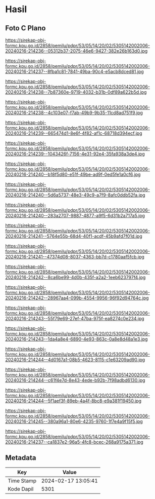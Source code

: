 # Hasil

## Foto C Plano

https://sirekap-obj-formc.kpu.go.id/2858/pemilu/pdpr/53/05/14/20/02/5305142002006-20240216-214236--05312b37-2075-46e6-9427-382e26b163d0.jpg

https://sirekap-obj-formc.kpu.go.id/2858/pemilu/pdpr/53/05/14/20/02/5305142002006-20240216-214237--8fba1c81-7841-49ba-90c4-e5acb8dced81.jpg

https://sirekap-obj-formc.kpu.go.id/2858/pemilu/pdpr/53/05/14/20/02/5305142002006-20240216-214238--7b87360e-9719-4032-b31b-0df89a622b5d.jpg

https://sirekap-obj-formc.kpu.go.id/2858/pemilu/pdpr/53/05/14/20/02/5305142002006-20240216-214238--4c103e07-f7ab-49b9-9b35-11cd8ad751f9.jpg

https://sirekap-obj-formc.kpu.go.id/2858/pemilu/pdpr/53/05/14/20/02/5305142002006-20240216-214239--665474d1-8e6f-4f82-af1c-68718d394ecf.jpg

https://sirekap-obj-formc.kpu.go.id/2858/pemilu/pdpr/53/05/14/20/02/5305142002006-20240216-214239--1043426f-7156-4e31-92e4-35fa938a3de4.jpg

https://sirekap-obj-formc.kpu.go.id/2858/pemilu/pdpr/53/05/14/20/02/5305142002006-20240216-214240--b18f5d80-e51f-49be-ad9f-0ed5fe1a0cf6.jpg

https://sirekap-obj-formc.kpu.go.id/2858/pemilu/pdpr/53/05/14/20/02/5305142002006-20240216-214240--5d6a5737-48e3-49c9-a7f9-8afc0ddb52fa.jpg

https://sirekap-obj-formc.kpu.go.id/2858/pemilu/pdpr/53/05/14/20/02/5305142002006-20240216-214240--283a2707-9887-4877-a9f5-6d31b2a717a5.jpg

https://sirekap-obj-formc.kpu.go.id/2858/pemilu/pdpr/53/05/14/20/02/5305142002006-20240216-214241--5764e55b-68d4-40f1-acdf-45b9afd7f01d.jpg

https://sirekap-obj-formc.kpu.go.id/2858/pemilu/pdpr/53/05/14/20/02/5305142002006-20240216-214241--47374d08-8037-4363-bb7d-c1780aaf5fcb.jpg

https://sirekap-obj-formc.kpu.go.id/2858/pemilu/pdpr/53/05/14/20/02/5305142002006-20240216-214242--8ca6be99-4d0b-435f-a2a2-1eeb623797f4.jpg

https://sirekap-obj-formc.kpu.go.id/2858/pemilu/pdpr/53/05/14/20/02/5305142002006-20240216-214242--28967aa4-099b-4554-9956-96f92d94764c.jpg

https://sirekap-obj-formc.kpu.go.id/2858/pemilu/pdpr/53/05/14/20/02/5305142002006-20240216-214243--55f79e69-27ef-47ba-975f-ea8274c0e234.jpg

https://sirekap-obj-formc.kpu.go.id/2858/pemilu/pdpr/53/05/14/20/02/5305142002006-20240216-214243--1da4a8e4-6890-4e93-863c-0a8e8d48a1e3.jpg

https://sirekap-obj-formc.kpu.go.id/2858/pemilu/pdpr/53/05/14/20/02/5305142002006-20240216-214244--4d0167a1-08b5-4623-8115-c1e63209ad90.jpg

https://sirekap-obj-formc.kpu.go.id/2858/pemilu/pdpr/53/05/14/20/02/5305142002006-20240216-214244--c61f4e7d-8e43-4ede-b92b-7f98adbd6130.jpg

https://sirekap-obj-formc.kpu.go.id/2858/pemilu/pdpr/53/05/14/20/02/5305142002006-20240216-214244--5f1aef3f-89eb-4a4f-8bc8-e9a381f19450.jpg

https://sirekap-obj-formc.kpu.go.id/2858/pemilu/pdpr/53/05/14/20/02/5305142002006-20240216-214245--380a96a1-80e6-4235-9760-1f7e4a9f15f5.jpg

https://sirekap-obj-formc.kpu.go.id/2858/pemilu/pdpr/53/05/14/20/02/5305142002006-20240216-214237--ca1837e2-96a5-4fc8-bcec-268a9175a371.jpg


## Metadata

| Key        | Value               |
| ---------- | ------------------- |
| Time Stamp | 2024-02-17 13:05:41 |
| Kode Dapil | 5301                |



